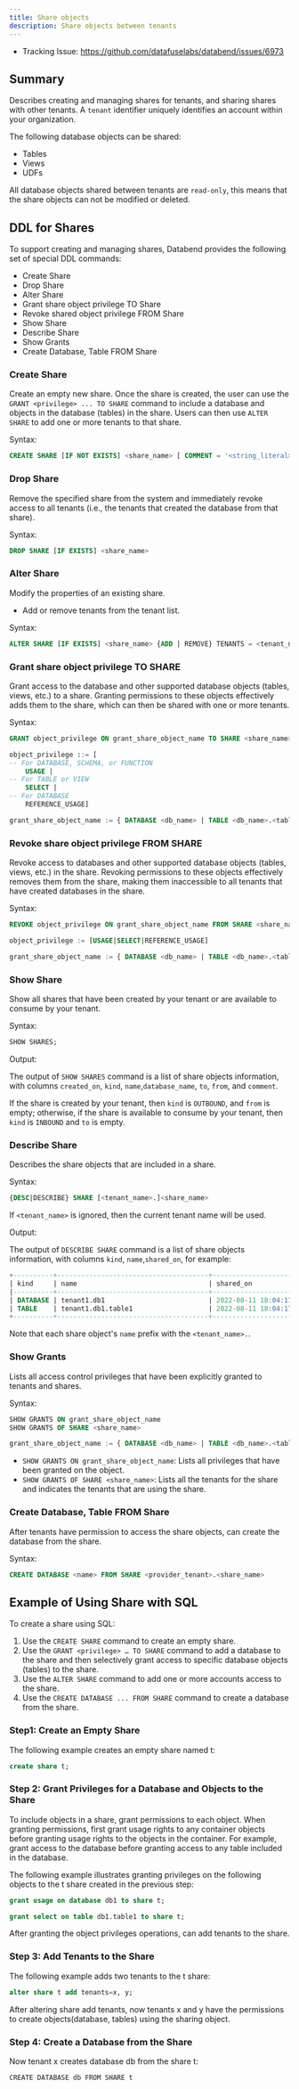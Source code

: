 ```yaml
---
title: Share objects
description: Share objects between tenants
---
```


- Tracking Issue: https://github.com/datafuselabs/databend/issues/6973

## Summary

Describes creating and managing shares for tenants, and sharing shares with other tenants. A `tenant` identifier uniquely identifies an account within your organization.

The following database objects can be shared:

- Tables
- Views
- UDFs

All database objects shared between tenants are `read-only`, this means that the share objects can not be modified or deleted.

## DDL for Shares

To support creating and managing shares, Databend provides the following set of special DDL commands:

- Create Share
- Drop Share
- Alter Share
- Grant share object privilege TO Share
- Revoke shared object privilege FROM Share
- Show Share
- Describe Share
- Show Grants
- Create Database, Table FROM Share

### Create Share

Create an empty new share. Once the share is created, the user can use the `GRANT <privilege> ... TO SHARE` command to include a database and objects in the database (tables) in the share. Users can then use `ALTER SHARE` to add one or more tenants to that share.

Syntax:

```sql
CREATE SHARE [IF NOT EXISTS] <share_name> [ COMMENT = '<string_literal>' ]
```

### Drop Share

Remove the specified share from the system and immediately revoke access to all tenants (i.e., the tenants that created the database from that share).

Syntax:

```sql
DROP SHARE [IF EXISTS] <share_name>
```

### Alter Share

Modify the properties of an existing share.

- Add or remove tenants from the tenant list.

Syntax:

```sql
ALTER SHARE [IF EXISTS] <share_name> {ADD | REMOVE} TENANTS = <tenant_name> [, <tenant_name>, ...]
```

### Grant share object privilege TO SHARE

Grant access to the database and other supported database objects (tables, views, etc.) to a share. Granting permissions to these objects effectively adds them to the share, which can then be shared with one or more tenants.

Syntax:

```sql
GRANT object_privilege ON grant_share_object_name TO SHARE <share_name>

object_privilege ::= [
-- For DATABASE, SCHEMA, or FUNCTION
    USAGE |
-- For TABLE or VIEW
    SELECT |
-- For DATABASE
    REFERENCE_USAGE]

grant_share_object_name := { DATABASE <db_name> | TABLE <db_name>.<table_name> }
```

### Revoke share object privilege FROM SHARE

Revoke access to databases and other supported database objects (tables, views, etc.) in the share. Revoking permissions to these objects effectively removes them from the share, making them inaccessible to all tenants that have created databases in the share.

Syntax:

```sql
REVOKE object_privilege ON grant_share_object_name FROM SHARE <share_name>

object_privilege := [USAGE|SELECT|REFERENCE_USAGE]

grant_share_object_name := { DATABASE <db_name> | TABLE <db_name>.<table_name> }
```

### Show Share

Show all shares that have been created by your tenant or are available to consume by your tenant.



Syntax:

```sql
SHOW SHARES;
```



Output:

The output of `SHOW SHARES` command is a list of share objects information, with columns `created_on`, `kind`, `name`,`database_name`, `to`, `from`, and `comment`.

If the share is created by your tenant, then `kind` is `OUTBOUND`, and `from` is empty; otherwise, if the share is available to consume by your tenant, then `kind` is `INBOUND` and `to` is empty.

### Describe Share

Describes the share objects that are included in a share.

Syntax:

```sql
{DESC|DESCRIBE} SHARE [<tenant_name>.]<share_name>
```

If `<tenant_name>` is ignored, then the current tenant name will be used.



Output:

The output of `DESCRIBE SHARE` command is a list of share objects information, with columns `kind`, `name`,`shared_on`, for example:

```sql
+----------+--------------------------------------+-------------------------------+
| kind     | name                                 | shared_on                     |
|----------+--------------------------------------+-------------------------------|
| DATABASE | tenant1.db1                          | 2022-08-11 18:04:17.642 -0700 |
| TABLE    | tenant1.db1.table1                   | 2022-08-11 18:04:17.749 -0700 |
+----------+--------------------------------------+-------------------------------+
```

Note that each share object's `name` prefix with the `<tenant_name>.`.

### Show Grants

Lists all access control privileges that have been explicitly granted to tenants and shares.

Syntax:

```sql
SHOW GRANTS ON grant_share_object_name
SHOW GRANTS OF SHARE <share_name>

grant_share_object_name := { DATABASE <db_name> | TABLE <db_name>.<table_name> }
```

- `SHOW GRANTS ON grant_share_object_name`: Lists all privileges that have been granted on the object.
- `SHOW GRANTS OF SHARE <share_name>`: Lists all the tenants for the share and indicates the tenants that are using the share.

### Create Database, Table FROM Share

After tenants have permission to access the share objects, can create the database from the share.

Syntax:

```sql
CREATE DATABASE <name> FROM SHARE <provider_tenant>.<share_name>
```

## Example of Using Share with SQL

To create a share using SQL:

1. Use the `CREATE SHARE` command to create an empty share.
2. Use the `GRANT <privilege> … TO SHARE` command to add a database to the share and then selectively grant access to specific database objects (tables) to the share.
3. Use the `ALTER SHARE` command to add one or more accounts access to the share.
4. Use the `CREATE DATABASE ... FROM SHARE` command to create a database from the share.

### Step1: Create an Empty Share

The following example creates an empty share named t:

```sql
create share t;
```

### Step 2: Grant Privileges for a Database and Objects to the Share

To include objects in a share, grant permissions to each object. When granting permissions, first grant usage rights to any container objects before granting usage rights to the objects in the container. For example, grant access to the database before granting access to any table included in the database.

The following example illustrates granting privileges on the following objects to the t share created in the previous step:

```sql
grant usage on database db1 to share t;

grant select on table db1.table1 to share t;
```

After granting the object privileges operations, can add tenants to the share.

### Step 3: Add Tenants to the Share

The following example adds two tenants to the t share:

```sql
alter share t add tenants=x, y;
```

After altering share add tenants, now tenants x and y have the permissions to create objects(database, tables) using the sharing object.

### Step 4: Create a Database from the Share

Now tenant x creates database db from the share t:

```
CREATE DATABASE db FROM SHARE t
```
